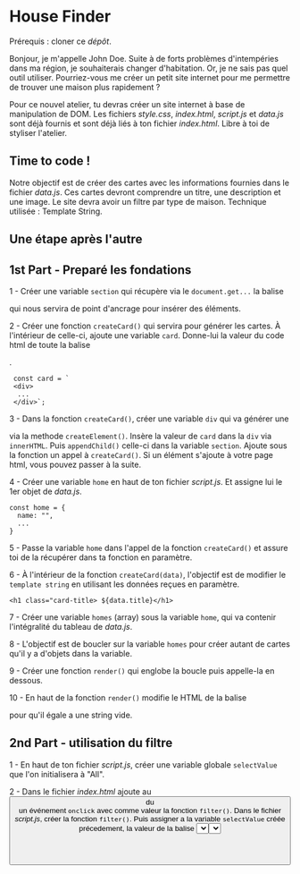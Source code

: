 # House Finder

Prérequis : cloner ce _dépôt_.

Bonjour, je m'appelle John Doe. Suite à de forts problèmes d'intempéries dans ma région, je souhaiterais changer d'habitation. Or, je ne sais pas quel outil utiliser. Pourriez-vous me créer un petit site internet pour me permettre de trouver une maison plus rapidement ?

Pour ce nouvel atelier, tu devras créer un site internet à base de manipulation de DOM. Les fichiers _style.css_, _index.html_, _script.js_ et _data.js_ sont déjà fournis et sont déjà liés à ton fichier _index.html_. Libre à toi de styliser l'atelier.

## Time to code !

Notre objectif est de créer des cartes avec les informations fournies dans le fichier _data.js_.
Ces cartes devront comprendre un titre, une description et une image.
Le site devra avoir un filtre par type de maison.
Technique utilisée : Template String.

## Une étape après l'autre

## 1st Part - Preparé les fondations

1 - Créer une variable `section` qui récupère via le `document.get...` la balise <section> qui nous servira de point d'ancrage pour insérer des éléments.

2 - Créer une fonction `createCard()` qui servira pour générer les cartes. À l'intérieur de celle-ci, ajoute une variable `card`. Donne-lui la valeur du code html de toute la balise <article></article>.

```
 const card = `
 <div>
  ...
 </div>`;
```

3 - Dans la fonction `createCard()`, créer une variable `div` qui va générer une <div> via la methode `createElement()`. Insère la valeur de `card` dans la `div` via `innerHTML`. Puis `appendChild()` celle-ci dans la variable `section`. Ajoute sous la fonction un appel à `createCard()`.
Si un élément s'ajoute à votre page html, vous pouvez passer à la suite.

4 - Créer une variable `home` en haut de ton fichier _script.js_. Et assigne lui le 1er objet de _data.js_.

```
const home = {
  name: "",
  ...
}
```

5 - Passe la variable `home` dans l'appel de la fonction `createCard()` et assure toi de la récupérer dans ta fonction en paramètre.

6 - À l'intérieur de la fonction `createCard(data)`, l'objectif est de modifier le `template string` en utilisant les données reçues en paramètre.

```
<h1 class="card-title> ${data.title}</h1>
```

7 - Créer une variable `homes` (array) sous la variable `home`, qui va contenir l'intégralité du tableau de _data.js_.

8 - L'objectif est de boucler sur la variable `homes` pour créer autant de cartes qu'il y a d'objets dans la variable.

9 - Créer une fonction `render()` qui englobe la boucle puis appelle-la en dessous.

10 - En haut de la fonction `render()` modifie le HTML de la balise <section> pour qu'il égale a une string vide.

## 2nd Part - utilisation du filtre

1 - En haut de ton fichier _script.js_, créer une variable globale `selectValue` que l'on initialisera à "All".

2 - Dans le fichier _index.html_ ajoute au <button> du <header> un événement `onclick` avec comme valeur la fonction `filter()`. Dans le fichier _script.js_, créer la fonction `filter()`. Puis assigner a la variable `selectValue` créée précedement, la valeur de la balise <select>.

```
...getElementById('app').value
```

3 - Ajouter en bas de `filter()` un appel à la fonction `render()`.

4 - Pour pouvoir mettre a jour l'affichage il faut d'abord supprimer l'ensemble des cartes. Pour cela en haut de `render()`, ré-initialise le `innerHTML` de la variable `section` en une string vide.

5 - Dans la boucle de `render()` ajoute un `if` avant `createCard()` pour filtrer les résultats. Dans un 1er temps verifie que le type des maisons est égale a la valeur du `selectValue`.
!!! WARNING : aucune maison ne s'affiche, joue avec le <select> voir si ta condition est bonne !!!

6 - Maintenant récuperons toutes les maisons, ajoutons au `if` une condition ( || ) si `selectValue` est égale à "All".

Bien joué à toi, tu as créé un outil qui satisfera John Doe. Il a l'air très heureux.

